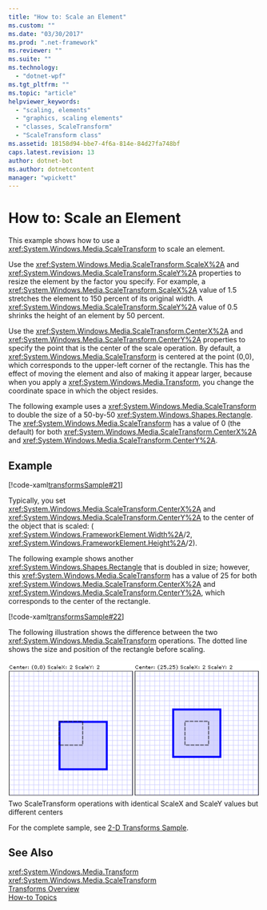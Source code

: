 ```yaml
---
title: "How to: Scale an Element"
ms.custom: ""
ms.date: "03/30/2017"
ms.prod: ".net-framework"
ms.reviewer: ""
ms.suite: ""
ms.technology: 
  - "dotnet-wpf"
ms.tgt_pltfrm: ""
ms.topic: "article"
helpviewer_keywords: 
  - "scaling, elements"
  - "graphics, scaling elements"
  - "classes, ScaleTransform"
  - "ScaleTransform class"
ms.assetid: 18158d94-bbe7-4f6a-814e-84d27fa748bf
caps.latest.revision: 13
author: dotnet-bot
ms.author: dotnetcontent
manager: "wpickett"
---
```

# How to: Scale an Element
This example shows how to use a              <xref:System.Windows.Media.ScaleTransform> to scale an element.  
  
 Use the              <xref:System.Windows.Media.ScaleTransform.ScaleX%2A> and              <xref:System.Windows.Media.ScaleTransform.ScaleY%2A> properties to resize the element by the factor you specify. For example, a              <xref:System.Windows.Media.ScaleTransform.ScaleX%2A> value of 1.5 stretches the element to 150 percent of its original width. A              <xref:System.Windows.Media.ScaleTransform.ScaleY%2A> value of 0.5 shrinks the height of an element by 50 percent.  
  
 Use the              <xref:System.Windows.Media.ScaleTransform.CenterX%2A> and              <xref:System.Windows.Media.ScaleTransform.CenterY%2A> properties to specify the point that is the center of the scale operation. By default, a              <xref:System.Windows.Media.ScaleTransform> is centered at the point (0,0), which corresponds to the upper-left corner of the rectangle. This has the effect of moving the element and also of making it appear larger, because when you apply a              <xref:System.Windows.Media.Transform>, you change the coordinate space in which the object resides.  
  
 The following example uses a              <xref:System.Windows.Media.ScaleTransform> to double the size of a 50-by-50              <xref:System.Windows.Shapes.Rectangle>. The              <xref:System.Windows.Media.ScaleTransform> has a value of 0 (the default) for both              <xref:System.Windows.Media.ScaleTransform.CenterX%2A> and              <xref:System.Windows.Media.ScaleTransform.CenterY%2A>.  
  
## Example  
 [!code-xaml[transformsSample#21](../../../../samples/snippets/csharp/VS_Snippets_Wpf/transformsSample/CS/ScaleTransformExample.xaml#21)]  
  
 Typically, you set                      <xref:System.Windows.Media.ScaleTransform.CenterX%2A> and                      <xref:System.Windows.Media.ScaleTransform.CenterY%2A> to the center of the object that is scaled: (                     <xref:System.Windows.FrameworkElement.Width%2A>/2,                      <xref:System.Windows.FrameworkElement.Height%2A>/2).  
  
 The following example shows another                      <xref:System.Windows.Shapes.Rectangle> that is doubled in size; however, this                      <xref:System.Windows.Media.ScaleTransform> has a value of 25 for both                      <xref:System.Windows.Media.ScaleTransform.CenterX%2A> and                      <xref:System.Windows.Media.ScaleTransform.CenterY%2A>, which corresponds to the center of the rectangle.  
  
 [!code-xaml[transformsSample#22](../../../../samples/snippets/csharp/VS_Snippets_Wpf/transformsSample/CS/ScaleTransformExample.xaml#22)]  
  
 The following illustration shows the difference between the two                      <xref:System.Windows.Media.ScaleTransform> operations. The dotted line shows the size and position of the rectangle before scaling.  
  
 ![2x scales with different center points](../../../../docs/framework/wpf/graphics-multimedia/media/wcpsdk-graphicsmm-scalecenter.gif "wcpsdk_graphicsmm_scalecenter")  
Two ScaleTransform operations with identical ScaleX and ScaleY values but different centers  
  
 For the complete sample, see                      [2-D Transforms Sample](http://go.microsoft.com/fwlink/?LinkID=158252).  
  
## See Also  
 <xref:System.Windows.Media.Transform>   
 <xref:System.Windows.Media.ScaleTransform>   
 [Transforms Overview](../../../../docs/framework/wpf/graphics-multimedia/transforms-overview.md)   
 [How-to Topics](../../../../docs/framework/wpf/graphics-multimedia/transformations-how-to-topics.md)
